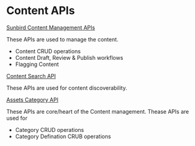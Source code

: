 # Content APIs

[Sunbird Content Management APIs](http://docs.sunbird.org/latest/apis/content/index.html)

These APIs are used to manage the content.&#x20;

* Content CRUD operations
* Content Draft, Review & Publish workflows
* Flagging Content



[Content Search API ](http://docs.sunbird.org/latest/apis/searchapi/)

These APIs are used for content discoverability.&#x20;



[Assets Category API](http://docs.sunbird.org/latest/apis/objectcategory/)

These APIs are core/heart of the Content management. Thease APIs are used for

* Category CRUD operations
* Category Defination CRUB operations

